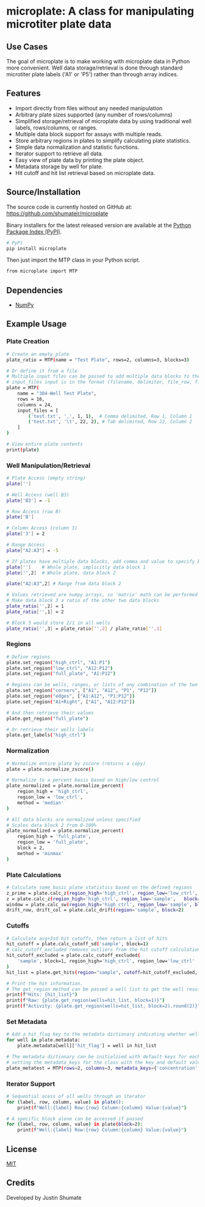 # microplate: A class for manipulating microtiter plate data

## Use Cases

The goal of microplate is to make working with microplate data in Python
more convenient. Well data storage/retrieval is done through standard
microtiter plate labels ('A1' or 'P5') rather than through array indices.

## Features

  - Import directly from files without any needed manipulation
  - Arbitrary plate sizes supported (any number of rows/columns)
  - Simplified storage/retrieval of microplate data by using traditional 
    well labels, rows/columns, or ranges.
  - Multiple data block support for assays with multiple reads.
  - Store arbitrary regions in plates to simplify calculating plate statistics.
  - Simple data normalization and statistic functions.
  - Iterator support to retrieve all data.
  - Easy view of plate data by printing the plate object.
  - Metadata storage by well for plate.
  - Hit cutoff and hit list retrieval based on microplate data.

## Source/Installation
The source code is currently hosted on GitHub at:
https://github.com/shumatejr/microplate

Binary installers for the latest released version are available at the [Python
Package Index (PyPI)](https://pypi.org/project/microplate/).

```sh
# PyPi
pip install microplate
```
Then just import the MTP class in your Python script.
```sh
from microplate import MTP
```

## Dependencies
- [NumPy](https://www.numpy.org)

## Example Usage
### Plate Creation
```sh
# Create an empty plate
plate_ratio = MTP(name = "Test Plate", rows=2, columns=3, blocks=3)

# Or define it from a file
# Multiple input files can be passed to add multiple data blocks to the plate.
# input_files input is in the format (filename, delimiter, file_row, file_column)
plate = MTP(
    name = "384-Well Test Plate", 
    rows = 16, 
    columns = 24,
    input_files = [ 
        ('test.txt', ',', 1, 1),  # Comma delimited, Row 1, Column 1
        ('test.txt', '\t', 22, 2), # Tab delimited, Row 22, Column 2
    ]
)

# View entire plate contents
print(plate)
```

### Well Manipulation/Retrieval
```sh
# Plate Access (empty string)
plate['']

# Well Access (well B3)
plate['B3'] = -1

# Row Access (row B)
plate['B']

# Column Access (column 3)
plate['3'] = 2

# Range Access
plate["A2:A3"] = -5

# If plates have multiple data blocks, add comma and value to specify block
plate['']    # Whole plate, implicitly data block 1
plate['',2]  # Whole plate, data block 2

plate["A2:A3",2] # Range from data block 2

# Values retrieved are numpy arrays, so 'matrix' math can be performed
# Make data block 3 a ratio of the other two data blocks
plate_ratio['',2] = 1
plate_ratio['',1] = 2

# Block 3 would store 2/1 in all wells
plate_ratio['',3] = plate_ratio['',2] / plate_ratio['',1]
```

### Regions
```sh
# Define regions
plate.set_region("high_ctrl", "A1:P1")
plate.set_region("low_ctrl", "A12:P12")
plate.set_region("full_plate", "A1:P12")

# Regions can be wells, ranges, or lists of any combination of the two
plate.set_region("corners", ["A1", "A12", "P1", "P12"])
plate.set_region("edges", ["A1:A12", "P1:P12"])
plate.set_region("A1+Right", ["A1", "A12:P12"])

# And then retrieve their values
plate.get_region("full_plate")

# Or retrieve their wells labels
plate.get_labels("high_ctrl")
```

### Normalization
```sh
# Normalize entire plate by zscore (returns a copy)
plate = plate.normalize_zscore()

# Normalize to a percent basis based on high/low control
plate_normalized = plate.normalize_percent(
    region_high = 'high_ctrl', 
    region_low = 'low_ctrl',
    method = 'median'
)

# All data blocks are normalized unless specified
# Scales data block 2 from 0-100%
plate_normalized = plate.normalize_percent(
    region_high = 'full_plate', 
    region_low = 'full_plate',
    block = 2,
    method = 'minmax'
)
```

### Plate Calculations
```sh
# Calculate some basic plate statistics based on the defined regions
z_prime = plate.calc_z(region_high='high_ctrl', region_low='low_ctrl', block=1)
z = plate.calc_z(region_high='high_ctrl', region_low='sample',   block=1)
window = plate.calc_sw(region_high='high_ctrl', region_low='sample', block=1)
drift_row, drift_col = plate.calc_drift(region='sample', block=2)
```

### Cutoffs
```sh
# Calculate avg+3sd hit cutoffs, then return a list of hits
hit_cutoff = plate.calc_cutoff_sd('sample', block=1)
# calc_cutoff_excluded removes outliers from the hit cutoff calculation
hit_cutoff_excluded = plate.calc_cutoff_excluded(
    'sample', block=1, region_high='high_ctrl', region_low='low_ctrl'
)
hit_list = plate.get_hits(region="sample", cutoff=hit_cutoff_excluded, block=2)

# Print the hit information.
# The get_region method can be passed a well list to get the well results for a list of wells.
print(f"Hits: {hit_list}")
print(f"Raw: {plate.get_region(wells=hit_list, block=1)}")
print(f"Activity: {plate.get_region(wells=hit_list, block=2).round(2)}")
```

### Set Metadata
```sh
# Add a hit_flag key to the metadata dictionary indicating whether well is a hit
for well in plate.metadata:
    plate.metadata[well]['hit_flag'] = well in hit_list 

# The metadata dictionary can be initialzied with default keys for each well by
# setting the metadata_keys for the class with the key and default value:
plate_metatest = MTP(rows=2, columns=3, metadata_keys={'concentration': None})
```

### Iterator Support
```sh
# Sequential acess of all wells through an iterator
for (label, row, column, value) in plate():
    print(f"Well:{label} Row:{row} Column:{column} Value:{value}")

# A specific block alone can be accessed if passed
for (label, row, column, value) in plate(block=2):
    print(f"Well:{label} Row:{row} Column:{column} Value:{value}")

```

## License
[MIT](LICENSE)

## Credits
Developed by Justin Shumate















